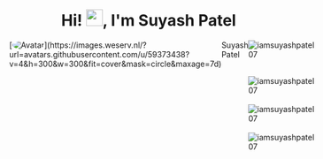 <body>
<h1 align="center">Hi! <img src="https://raw.githubusercontent.com/MartinHeinz/MartinHeinz/master/wave.gif" width="30px">, I'm Suyash Patel </h1>
<div style="display:flex;flex-direction: row;">
  <div>[<img src="https://images.weserv.nl/?url=avatars.githubusercontent.com/u/59373438?v=4&h=300&w=300&fit=cover&mask=circle&maxage=7d" alt="Avatar" style="border-radius: 50%;">](https://images.weserv.nl/?url=avatars.githubusercontent.com/u/59373438?v=4&h=300&w=300&fit=cover&mask=circle&maxage=7d)</div>
  <div>Suyash Patel</div
</div> 
<div align="left"> <img src="https://komarev.com/ghpvc/?username=iamsuyashpatel07&label=Profile%20views&color=0e75b6&style=flat" alt="iamsuyashpatel07" /> </p>
<br/>
<div><img align="center" src="https://github-readme-stats.vercel.app/api/top-langs?username=iamsuyashpatel07&show_icons=true&locale=en&layout=compact" alt="iamsuyashpatel07" /></div>
<br/>
<div><img align="center" src="https://github-readme-stats.vercel.app/api?username=iamsuyashpatel07&show_icons=true&locale=en" alt="iamsuyashpatel07" /></div>
<br/>
<div><img align="center" src="https://github-readme-streak-stats.herokuapp.com/?user=iamsuyashpatel07&" alt="iamsuyashpatel07" /></div>
</body>
